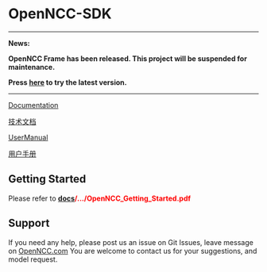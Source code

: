 # OpenNCC-SDK

---
**News:**

**OpenNCC Frame has been released. This project will be suspended for maintenance.**

**Press [here](https://github.com/EyecloudAi/openncc_frame) to try the latest version.**

---

[Documentation](https://eyecloudai.github.io/openncc)

[技术文档](https://eyecloudai.github.io/openncc/ch)

[UserManual](docs/ch/OpenNCC_UserManual_Ch.pdf)

[用户手册](docs/en/OpenNCC_UserManual_En.pdf)

## Getting Started

Please refer to <font color="red">**[docs](docs)/.../OpenNCC_Getting_Started.pdf**</font>

## Support

If you need any help, please post us an issue on Git Issues, leave message on [OpenNCC.com](https://www.openncc.com)
You are welcome to contact us for your suggestions, and model request.

